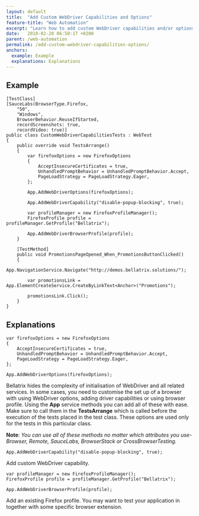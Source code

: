 ```yaml
---
layout: default
title:  "Add Custom WebDriver Capabilities and Options"
feature-title: "Web Automation"
excerpt: "Learn how to add custom WebDriver capabilities and/or options."
date:   2018-02-20 06:50:17 +0200
parent: /web-automation
permalink: /add-custom-webdriver-capabilities-options/
anchors:
  example: Example
  explanations: Explanations
---
```

Example
-------
```
[TestClass]
[SauceLabs(BrowserType.Firefox,
    "50",
    "Windows",
    BrowserBehavior.ReuseIfStarted,
    recordScreenshots: true,
    recordVideo: true)]
public class CustomWebDriverCapabilitiesTests : WebTest
{
    public override void TestsArrange()
    {
        var firefoxOptions = new FirefoxOptions
        {
            AcceptInsecureCertificates = true,
            UnhandledPromptBehavior = UnhandledPromptBehavior.Accept,
            PageLoadStrategy = PageLoadStrategy.Eager,
        };

        App.AddWebDriverOptions(firefoxOptions);

        App.AddWebDriverCapability("disable-popup-blocking", true);

        var profileManager = new FirefoxProfileManager();
        FirefoxProfile profile = profileManager.GetProfile("Bellatrix");

        App.AddWebDriverBrowserProfile(profile);
    }

    [TestMethod]
    public void PromotionsPageOpened_When_PromotionsButtonClicked()
    {
        App.NavigationService.Navigate("http://demos.bellatrix.solutions/");

        var promotionsLink = App.ElementCreateService.CreateByLinkText<Anchor>("Promotions");

        promotionsLink.Click();
    }
}
```

Explanations
------------
```
var firefoxOptions = new FirefoxOptions
{
    AcceptInsecureCertificates = true,
    UnhandledPromptBehavior = UnhandledPromptBehavior.Accept,
    PageLoadStrategy = PageLoadStrategy.Eager,
};

App.AddWebDriverOptions(firefoxOptions);
```
Bellatrix hides the complexity of initialisation of WebDriver and all related services. In some cases, you need to customise the set up of a browser with using WebDriver options, adding driver capabilities or using browser profile. Using the **App** service methods you can add all of these with ease. Make sure to call them in the **TestsArrange** which is called before the execution of the tests placed in the test class. These options are used only for the tests in this particular class.

**Note**: *You can use all of these methods no matter which attributes you use- Browser, Remote, SauceLabs, BrowserStack or CrossBrowserTesting.*
```
App.AddWebDriverCapability("disable-popup-blocking", true);
```
Add custom WebDriver capability.
```
var profileManager = new FirefoxProfileManager();
FirefoxProfile profile = profileManager.GetProfile("Bellatrix");

App.AddWebDriverBrowserProfile(profile);
```
Add an existing Firefox profile. You may want to test your application in together with some specific browser extension.